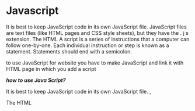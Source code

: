 # Javascript

It is best to keep JavaScript code in its own JavaScript file. JavaScript files are text files (like HTML pages and CSS style sheets),
but they have the . j s extension. The HTML
A script is a series of instructions that a computer can follow one-by-one. Each individual instruction or step is known as a statement.
Statements should end with a semicolon.


to use JavaScript for website you have to make JavaScript and link it with HTML page in which you add a script

***how to use Java Script?***

It is best to keep JavaScript code in its own JavaScript file. ,

The HTML <script> element is used in HTML pages to tell the browser to load the JavaScript file (rather like the element can
be used to load a CSS file).

If you view the source code of the page in the browser, the JavaScript will not have changed the HTML, because the script works with the model of the web page that the browser has created.

![](https://static.javatpoint.com/images/core/java-features.png)
